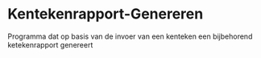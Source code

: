 # Kentekenrapport-Genereren
Programma dat op basis van de invoer van een kenteken een bijbehorend ketekenrapport genereert
